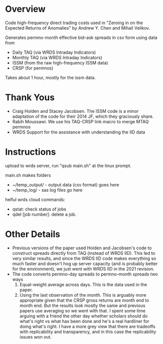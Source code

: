 # Overview
Code high-frequency direct trading costs used in "Zeroing in on the Expected Returns of Anomalies" by Andrew Y. Chen and Mihail Velikov.

Generates permno-month effective bid-ask spreads in csv form using data from 
* Daily TAQ (via WRDS Intraday Indicators)
* Monthly TAQ (via WRDS Intraday Indicators)
* ISSM (from the raw high-frequency ISSM data)
* CRSP (for permnos)

Takes about 1 hour, mostly for the issm data.

# Thank Yous
* Craig Holden and Stacey Jacobsen.  The ISSM code is a minor adaptation of the code for their 2014 JF, which they graciously share.
* Rabih Moussawi.  We use his TAQ-CRSP link macro to merge MTAQ permnos
* WRDS Support for the assistance with understanding the IID data

# Instructions
upload to wrds server, run "qsub main.sh" at the linux prompt.

main.sh makes folders
* ~/temp_output/ - output data (csv format) goes here 
* ~/temp_log/ - sas log files go here	

helful wrds cloud commands:
* qstat: check status of jobs
* qdel [job number]: delete a job.
	
# Other Details
* Previous versions of the paper used Holden and Jacobsen's code to construct spreads directly from TAQ (instead of WRDS IID).  This led to very similar results, and since the WRDS IID code makes everything so much faster and doesn't hog up server capacity (and is probably better for the environment), we just went with WRDS IID in the 2021 revision.
* The code converts permno-day spreads to permno-month spreads two ways
  1. Equal-weight average across days.  This is the data used in the paper.
  2. Using the last observation of the month.  This is arguably more appropriate given that the CRSP gross returns are month end to month end.  But the results look mostly the same and previous papers use averaging so we went with that.  I spent some time arguing with a friend the other day whether scholars should do what's right vs what has been done and he's a real hardliner for doing what's right.  I have a more grey view that there are tradeoffs with replicability and transparency, and in this case the replicability issues won out.  
